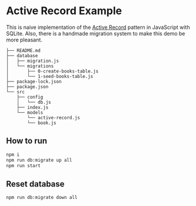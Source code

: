 # Active Record Example

This is naive implementation of the [Active Record](https://www.martinfowler.com/eaaCatalog/activeRecord.html) pattern in JavaScript with SQLite. Also, there is a handmade migration system to make this demo be more pleasant.

```
├── README.md
├── database
│   ├── migration.js
│   └── migrations
│       ├── 0-create-books-table.js
│       └── 1-seed-books-table.js
├── package-lock.json
├── package.json
└── src
    ├── config
    │   └── db.js
    ├── index.js
    └── models
        └── active-record.js
        └── book.js
```

## How to run

```bash
npm i
npm run db:migrate up all
npm run start
```

## Reset database

```bash
npm run db:migrate down all
```

